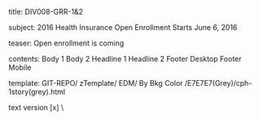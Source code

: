 title:					DIV008-GRR-1&2

subject:				2016 Health Insurance Open Enrollment Starts June 6, 2016 

teaser:				Open enrollment is coming   

contents:				Body 1
					Body 2
					Headline 1
					Headline 2
					Footer Desktop
					Footer Mobile

template: GIT-REPO/ zTemplate/ EDM/ By Bkg Color /E7E7E7(Grey)/cph-1story(grey).html

text version 			[x]                    \
